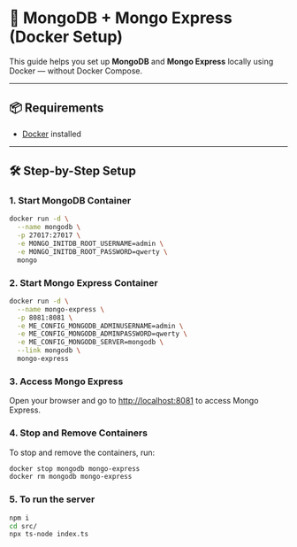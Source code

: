 # 🐳 MongoDB + Mongo Express (Docker Setup)

This guide helps you set up **MongoDB** and **Mongo Express** locally using Docker — without Docker Compose.

---

## 📦 Requirements

- [Docker](https://www.docker.com/) installed

---

## 🛠️ Step-by-Step Setup

### 1. Start MongoDB Container

```bash
docker run -d \
  --name mongodb \
  -p 27017:27017 \
  -e MONGO_INITDB_ROOT_USERNAME=admin \
  -e MONGO_INITDB_ROOT_PASSWORD=qwerty \
  mongo
```

### 2. Start Mongo Express Container
```bash
docker run -d \
  --name mongo-express \
  -p 8081:8081 \
  -e ME_CONFIG_MONGODB_ADMINUSERNAME=admin \
  -e ME_CONFIG_MONGODB_ADMINPASSWORD=qwerty \
  -e ME_CONFIG_MONGODB_SERVER=mongodb \
  --link mongodb \
  mongo-express

```


### 3. Access Mongo Express
Open your browser and go to [http://localhost:8081](http://localhost:8081) to access Mongo Express.

### 4. Stop and Remove Containers
To stop and remove the containers, run:

```bash
docker stop mongodb mongo-express
docker rm mongodb mongo-express
```
### 5. To run the server
```bash
npm i
cd src/
npx ts-node index.ts
```
